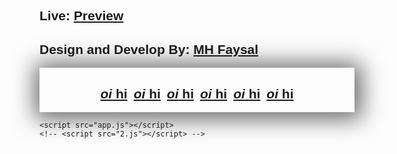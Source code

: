 <!DOCTYPE html>
<html lang="en">
<head>
    <meta charset="UTF-8">
    <meta name="viewport" content="width=device-width, initial-scale=1.0">
    <link rel="stylesheet" href="style.css">
    <link rel="stylesheet" href="https://cdnjs.cloudflare.com/ajax/libs/font-awesome/4.7.0/css/font-awesome.min.css">
    <title>JacaScript</title>
</head>
<body>
   
<div style="font-family: sans-serif;">
        <h2>Live: <a href="">Preview</a></h2>
        <h2>Design and Develop By: <a href="#">MH Faysal</a></h2>
        <div style="display: flex; gap: 10px; 
                    box-shadow: 2px 2px 36px 9px rgba(0, 0, 0, 0.589);
                    margin: 0 auto; justify-content: center;">
            <h2><a href=""><i class="fa fa-facebook">oi</i> hi</a></h2>
            <h2><a href=""><i class="fa fa-linkedin">oi</i> hi</a></h2>
            <h2><a href=""><i class="fa fa-github">oi</i> hi</a></h2>
            <h2><a href=""><i class="fa fa-instagram">oi</i> hi</a></h2>
            <h2><a href=""><i class="fa fa-twitter">oi</i> hi</a></h2>
            <h2><a href=""><i class="fa fa-whatsapp">oi</i> hi</a></h2>
        </div>
</div>

    



    <script src="app.js"></script>
    <!-- <script src="2.js"></script> -->
</body>
</html>
